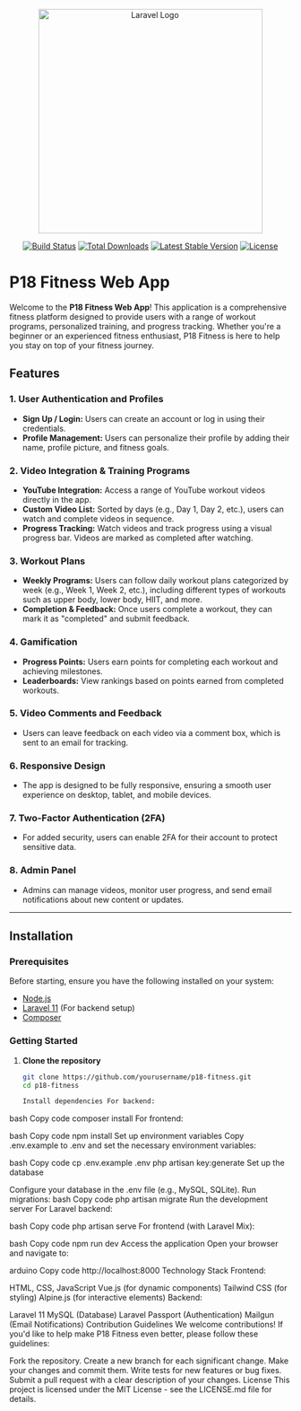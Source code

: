 <p align="center"><a href="https://laravel.com" target="_blank"><img src="https://raw.githubusercontent.com/laravel/art/master/logo-lockup/5%20SVG/2%20CMYK/1%20Full%20Color/laravel-logolockup-cmyk-red.svg" width="400" alt="Laravel Logo"></a></p>

<p align="center">
<a href="https://github.com/laravel/framework/actions"><img src="https://github.com/laravel/framework/workflows/tests/badge.svg" alt="Build Status"></a>
<a href="https://packagist.org/packages/laravel/framework"><img src="https://img.shields.io/packagist/dt/laravel/framework" alt="Total Downloads"></a>
<a href="https://packagist.org/packages/laravel/framework"><img src="https://img.shields.io/packagist/v/laravel/framework" alt="Latest Stable Version"></a>
<a href="https://packagist.org/packages/laravel/framework"><img src="https://img.shields.io/packagist/l/laravel/framework" alt="License"></a>
</p>

# P18 Fitness Web App

Welcome to the **P18 Fitness Web App**! This application is a comprehensive fitness platform designed to provide users with a range of workout programs, personalized training, and progress tracking. Whether you're a beginner or an experienced fitness enthusiast, P18 Fitness is here to help you stay on top of your fitness journey.

## Features

### 1. **User Authentication and Profiles**
- **Sign Up / Login:** Users can create an account or log in using their credentials.
- **Profile Management:** Users can personalize their profile by adding their name, profile picture, and fitness goals.

### 2. **Video Integration & Training Programs**
- **YouTube Integration:** Access a range of YouTube workout videos directly in the app. 
- **Custom Video List:** Sorted by days (e.g., Day 1, Day 2, etc.), users can watch and complete videos in sequence.
- **Progress Tracking:** Watch videos and track progress using a visual progress bar. Videos are marked as completed after watching.

### 3. **Workout Plans**
- **Weekly Programs:** Users can follow daily workout plans categorized by week (e.g., Week 1, Week 2, etc.), including different types of workouts such as upper body, lower body, HIIT, and more.
- **Completion & Feedback:** Once users complete a workout, they can mark it as "completed" and submit feedback.

### 4. **Gamification**
- **Progress Points:** Users earn points for completing each workout and achieving milestones.
- **Leaderboards:** View rankings based on points earned from completed workouts.

### 5. **Video Comments and Feedback**
- Users can leave feedback on each video via a comment box, which is sent to an email for tracking.

### 6. **Responsive Design**
- The app is designed to be fully responsive, ensuring a smooth user experience on desktop, tablet, and mobile devices.

### 7. **Two-Factor Authentication (2FA)**
- For added security, users can enable 2FA for their account to protect sensitive data.

### 8. **Admin Panel**
- Admins can manage videos, monitor user progress, and send email notifications about new content or updates.

---

## Installation

### Prerequisites
Before starting, ensure you have the following installed on your system:

- [Node.js](https://nodejs.org/)
- [Laravel 11](https://laravel.com/docs/11.x) (For backend setup)
- [Composer](https://getcomposer.org/)

### Getting Started

1. **Clone the repository**
   ```bash
   git clone https://github.com/yourusername/p18-fitness.git
   cd p18-fitness

   Install dependencies For backend:

bash
Copy code
composer install
For frontend:

bash
Copy code
npm install
Set up environment variables Copy .env.example to .env and set the necessary environment variables:

bash
Copy code
cp .env.example .env
php artisan key:generate
Set up the database

Configure your database in the .env file (e.g., MySQL, SQLite).
Run migrations:
bash
Copy code
php artisan migrate
Run the development server For Laravel backend:

bash
Copy code
php artisan serve
For frontend (with Laravel Mix):

bash
Copy code
npm run dev
Access the application Open your browser and navigate to:

arduino
Copy code
http://localhost:8000
Technology Stack
Frontend:

HTML, CSS, JavaScript
Vue.js (for dynamic components)
Tailwind CSS (for styling)
Alpine.js (for interactive elements)
Backend:

Laravel 11
MySQL (Database)
Laravel Passport (Authentication)
Mailgun (Email Notifications)
Contribution Guidelines
We welcome contributions! If you'd like to help make P18 Fitness even better, please follow these guidelines:

Fork the repository.
Create a new branch for each significant change.
Make your changes and commit them.
Write tests for new features or bug fixes.
Submit a pull request with a clear description of your changes.
License
This project is licensed under the MIT License - see the LICENSE.md file for details.
